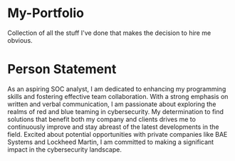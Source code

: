 # My-Portfolio
Collection of all the stuff I've done that makes the decision to hire me obvious.

# Person Statement
As an aspiring SOC analyst, I am dedicated to enhancing my programming skills and fostering effective team collaboration. With a strong emphasis on written and verbal communication, I am passionate about exploring the realms of red and blue teaming in cybersecurity. My determination to find solutions that benefit both my company and clients drives me to continuously improve and stay abreast of the latest developments in the field. Excited about potential opportunities with private companies like BAE Systems and Lockheed Martin, I am committed to making a significant impact in the cybersecurity landscape.
